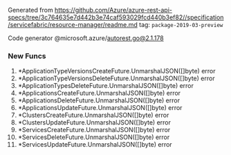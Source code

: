 Generated from https://github.com/Azure/azure-rest-api-specs/tree/3c764635e7d442b3e74caf593029fcd440b3ef82//specification/servicefabric/resource-manager/readme.md tag: `package-2019-03-preview`

Code generator @microsoft.azure/autorest.go@2.1.178


### New Funcs

1. *ApplicationTypeVersionsCreateFuture.UnmarshalJSON([]byte) error
1. *ApplicationTypeVersionsDeleteFuture.UnmarshalJSON([]byte) error
1. *ApplicationTypesDeleteFuture.UnmarshalJSON([]byte) error
1. *ApplicationsCreateFuture.UnmarshalJSON([]byte) error
1. *ApplicationsDeleteFuture.UnmarshalJSON([]byte) error
1. *ApplicationsUpdateFuture.UnmarshalJSON([]byte) error
1. *ClustersCreateFuture.UnmarshalJSON([]byte) error
1. *ClustersUpdateFuture.UnmarshalJSON([]byte) error
1. *ServicesCreateFuture.UnmarshalJSON([]byte) error
1. *ServicesDeleteFuture.UnmarshalJSON([]byte) error
1. *ServicesUpdateFuture.UnmarshalJSON([]byte) error
